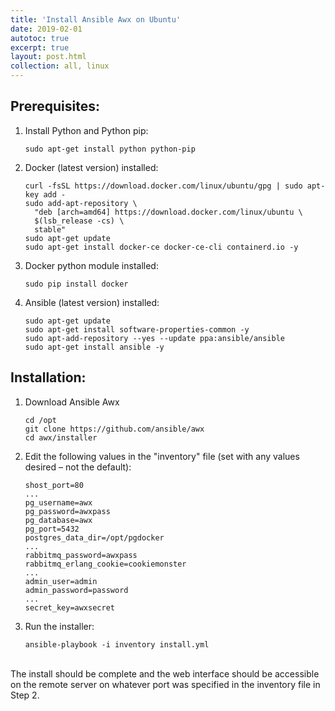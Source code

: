 ```yaml
---
title: 'Install Ansible Awx on Ubuntu'
date: 2019-02-01
autotoc: true
excerpt: true
layout: post.html
collection: all, linux
---
```



## Prerequisites:

1. Install Python and Python pip: 
    
    ```
    sudo apt-get install python python-pip
    ```




2. Docker (latest version) installed:

    ```
    curl -fsSL https://download.docker.com/linux/ubuntu/gpg | sudo apt-key add - 
    sudo add-apt-repository \
      "deb [arch=amd64] https://download.docker.com/linux/ubuntu \
      $(lsb_release -cs) \
      stable"
    sudo apt-get update
    sudo apt-get install docker-ce docker-ce-cli containerd.io -y
    ```




3. Docker python module installed: 
    
    ```
    sudo pip install docker
    ```




4. Ansible (latest version) installed: 
    
    ```
    sudo apt-get update
    sudo apt-get install software-properties-common -y
    sudo apt-add-repository --yes --update ppa:ansible/ansible
    sudo apt-get install ansible -y
    ```






## Installation:

1. Download Ansible Awx
    
    ```
    cd /opt
    git clone https://github.com/ansible/awx
    cd awx/installer
    ```




2. Edit the following values in the "inventory" file (set with any values desired – not the default):

    ```
    shost_port=80
    ...
    pg_username=awx
    pg_password=awxpass
    pg_database=awx
    pg_port=5432
    postgres_data_dir=/opt/pgdocker
    ...
    rabbitmq_password=awxpass
    rabbitmq_erlang_cookie=cookiemonster
    ...
    admin_user=admin
    admin_password=password
    ...
    secret_key=awxsecret
    ```




3. Run the installer:

    ```
    ansible-playbook -i inventory install.yml
    ```



<br>
The install should be complete and the web interface should be accessible on the remote server on whatever port was specified in the inventory file in Step 2.
